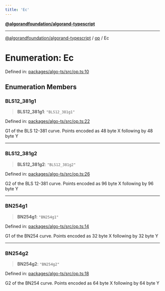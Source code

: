 ```yaml
---
title: 'Ec'
---
```


[**@algorandfoundation/algorand-typescript**](../../README.md)

---

[@algorandfoundation/algorand-typescript](../../README.md) / [op](../README.md) / Ec

# Enumeration: Ec

Defined in: [packages/algo-ts/src/op.ts:10](https://github.com/algorandfoundation/puya-ts/blob/main/packages/algo-ts/src/op.ts#L10)

## Enumeration Members

### BLS12_381g1

> **BLS12_381g1**: `"BLS12_381g1"`

Defined in: [packages/algo-ts/src/op.ts:22](https://github.com/algorandfoundation/puya-ts/blob/main/packages/algo-ts/src/op.ts#L22)

G1 of the BLS 12-381 curve. Points encoded as 48 byte X following by 48 byte Y

---

### BLS12_381g2

> **BLS12_381g2**: `"BLS12_381g2"`

Defined in: [packages/algo-ts/src/op.ts:26](https://github.com/algorandfoundation/puya-ts/blob/main/packages/algo-ts/src/op.ts#L26)

G2 of the BLS 12-381 curve. Points encoded as 96 byte X following by 96 byte Y

---

### BN254g1

> **BN254g1**: `"BN254g1"`

Defined in: [packages/algo-ts/src/op.ts:14](https://github.com/algorandfoundation/puya-ts/blob/main/packages/algo-ts/src/op.ts#L14)

G1 of the BN254 curve. Points encoded as 32 byte X following by 32 byte Y

---

### BN254g2

> **BN254g2**: `"BN254g2"`

Defined in: [packages/algo-ts/src/op.ts:18](https://github.com/algorandfoundation/puya-ts/blob/main/packages/algo-ts/src/op.ts#L18)

G2 of the BN254 curve. Points encoded as 64 byte X following by 64 byte Y
